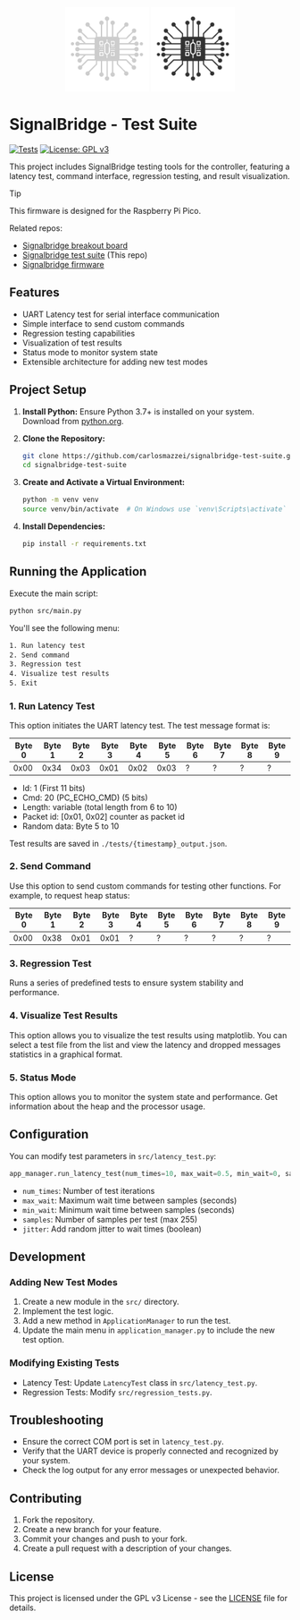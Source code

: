 
<div align="center">
<img src="https://github.com/carlosmazzei/signalbridge-controller/blob/main/assets/logo-pimatrix-dark.png#gh-dark-mode-only" alt="Signalbridge" width="150">
<img src="https://github.com/carlosmazzei/signalbridge-controller/blob/main/assets/logo-pimatrix-light.png#gh-light-mode-only" alt="Signalbridge" width="150">
</div>

# SignalBridge - Test Suite

[![Tests](https://github.com/carlosmazzei/signalbridge-test-suite/actions/workflows/lint.yml/badge.svg)](https://github.com/carlosmazzei/signalbridge-test-suite/actions/workflows/lint.yml)
[![License: GPL v3](https://img.shields.io/badge/License-GPLv3-blue.svg)](https://www.gnu.org/licenses/gpl-3.0)

This project includes SignalBridge testing tools for the controller, featuring a latency test, command interface, regression testing, and result visualization.

> [!TIP]
> This firmware is designed for the Raspberry Pi Pico.

Related repos:

- [Signalbridge breakout board](https://github.com/carlosmazzei/signalbridge-board)
- [Signalbridge test suite](https://github.com/carlosmazzei/signalbridge-test-suite) (This repo)
- [Signalbridge firmware](https://github.com/carlosmazzei/signalbridge-controller)

## Features

- UART Latency test for serial interface communication
- Simple interface to send custom commands
- Regression testing capabilities
- Visualization of test results
- Status mode to monitor system state
- Extensible architecture for adding new test modes

## Project Setup

1. **Install Python:**
   Ensure Python 3.7+ is installed on your system. Download from [python.org](https://www.python.org/downloads/).

2. **Clone the Repository:**

   ```sh
   git clone https://github.com/carlosmazzei/signalbridge-test-suite.git
   cd signalbridge-test-suite
   ```

3. **Create and Activate a Virtual Environment:**

   ```sh
   python -m venv venv
   source venv/bin/activate  # On Windows use `venv\Scripts\activate`
   ```

4. **Install Dependencies:**

   ```sh
   pip install -r requirements.txt
   ```

## Running the Application

Execute the main script:

```sh
python src/main.py
```

You'll see the following menu:

```sh
1. Run latency test
2. Send command
3. Regression test
4. Visualize test results
5. Exit
```

### 1. Run Latency Test

This option initiates the UART latency test. The test message format is:

| Byte 0 | Byte 1 | Byte 2 | Byte 3 | Byte 4 | Byte 5 | Byte 6 | Byte 7 | Byte 8 | Byte 9 |
| ------ | ------ | ------ | ------ | ------ | ------ | ------ | ------ | ------ | ------ |
| 0x00   | 0x34   | 0x03   | 0x01   | 0x02   | 0x03   | ?      | ?      | ?      | ?      |

- Id: 1 (First 11 bits)
- Cmd: 20 (PC_ECHO_CMD) (5 bits)
- Length: variable (total length from 6 to 10)
- Packet id: [0x01, 0x02] counter as packet id
- Random data: Byte 5 to 10

Test results are saved in `./tests/{timestamp}_output.json`.

### 2. Send Command

Use this option to send custom commands for testing other functions. For example, to request heap status:

| Byte 0 | Byte 1 | Byte 2 | Byte 3 | Byte 4 | Byte 5 | Byte 6 | Byte 7 | Byte 8 | Byte 9 |
| ------ | ------ | ------ | ------ | ------ | ------ | ------ | ------ | ------ | ------ |
| 0x00   | 0x38   | 0x01   | 0x01   | ?      | ?      | ?      | ?      | ?      | ?      |

### 3. Regression Test

Runs a series of predefined tests to ensure system stability and performance.

### 4. Visualize Test Results

This option allows you to visualize the test results using matplotlib. You can select a test file from the list and view the latency and dropped messages statistics in a graphical format.

### 5. Status Mode

This option allows you to monitor the system state and performance. Get information about the heap and the processor usage.

## Configuration

You can modify test parameters in `src/latency_test.py`:

```python
app_manager.run_latency_test(num_times=10, max_wait=0.5, min_wait=0, samples=255, jitter=False)
```

- `num_times`: Number of test iterations
- `max_wait`: Maximum wait time between samples (seconds)
- `min_wait`: Minimum wait time between samples (seconds)
- `samples`: Number of samples per test (max 255)
- `jitter`: Add random jitter to wait times (boolean)

## Development

### Adding New Test Modes

1. Create a new module in the `src/` directory.
2. Implement the test logic.
3. Add a new method in `ApplicationManager` to run the test.
4. Update the main menu in `application_manager.py` to include the new test option.

### Modifying Existing Tests

- Latency Test: Update `LatencyTest` class in `src/latency_test.py`.
- Regression Tests: Modify `src/regression_tests.py`.

## Troubleshooting

- Ensure the correct COM port is set in `latency_test.py`.
- Verify that the UART device is properly connected and recognized by your system.
- Check the log output for any error messages or unexpected behavior.

## Contributing

1. Fork the repository.
2. Create a new branch for your feature.
3. Commit your changes and push to your fork.
4. Create a pull request with a description of your changes.

## License

This project is licensed under the GPL v3 License - see the [LICENSE](LICENSE) file for details.

